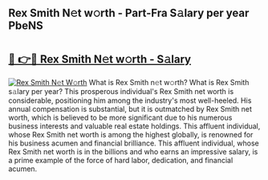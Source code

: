 ## Rex Smith N𝚎t w𝚘rth - Part-Fra S𝚊lary per year PbeNS

# <h2><a href="http://gc0uub.nevu.top/?p=Rex+Smith">🔗 👉🔴 Rex Smith N𝚎t w𝚘rth - S𝚊lary</a></h2>

[![Rex Smith N𝚎t W𝚘rth](https://i.imgur.com/Oavwk0R.jpeg)](http://gc0uub.nevu.top/?p=Rex+Smith)
What is Rex Smith n𝚎t w𝚘rth? What is Rex Smith s𝚊lary per year?
This prosperous individual's Rex Smith net worth is considerable, positioning him among the industry's most well-heeled. His annual compensation is substantial, but it is outmatched by Rex Smith net worth, which is believed to be more significant due to his numerous business interests and valuable real estate holdings. This affluent individual, whose Rex Smith net worth is among the highest globally, is renowned for his business acumen and financial brilliance. This affluent individual, whose Rex Smith net worth is in the billions and who earns an impressive salary, is a prime example of the force of hard labor, dedication, and financial acumen.
